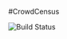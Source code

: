#CrowdCensus

![Build Status](https://codeship.com/projects/de6fcca0-e73c-0133-d03e-6a5ff5a43d56/status?branch=master)
